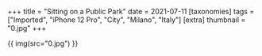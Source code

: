 +++
title = "Sitting on a Public Park"
date = 2021-07-11
[taxonomies]
tags = ["Imported", "iPhone 12 Pro", "City", "Milano", "Italy"]
[extra]
thumbnail = "0.jpg"
+++

{{ img(src="0.jpg") }}
